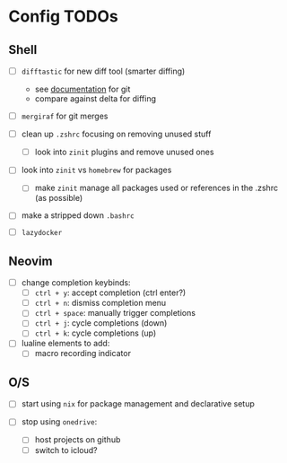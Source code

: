 # Config TODOs

## Shell

- [ ] `difftastic` for new diff tool (smarter diffing)
  - see [documentation](https://difftastic.wilfred.me.uk/git.html) for git
  - compare against delta for diffing

- [ ] `mergiraf` for git merges

- [ ] clean up `.zshrc` focusing on removing unused stuff
  - [ ] look into `zinit` plugins and remove unused ones

- [ ] look into `zinit` vs `homebrew` for packages
  - [ ] make `zinit` manage all packages used or references in the .zshrc (as possible)

- [ ] make a stripped down `.bashrc`

- [ ] `lazydocker`

## Neovim

- [ ] change completion keybinds:
  - [ ] `ctrl + y`: accept completion (ctrl enter?)
  - [ ] `ctrl + n`: dismiss completion menu
  - [ ] `ctrl + space`: manually trigger completions
  - [ ] `ctrl + j`: cycle completions (down)
  - [ ] `ctrl + k`: cycle completions (up)

- [ ] lualine elements to add:
  - [ ] macro recording indicator

## O/S

- [ ] start using `nix` for package management and declarative setup

- [ ] stop using `onedrive`:
  - [ ] host projects on github
  - [ ] switch to icloud?
